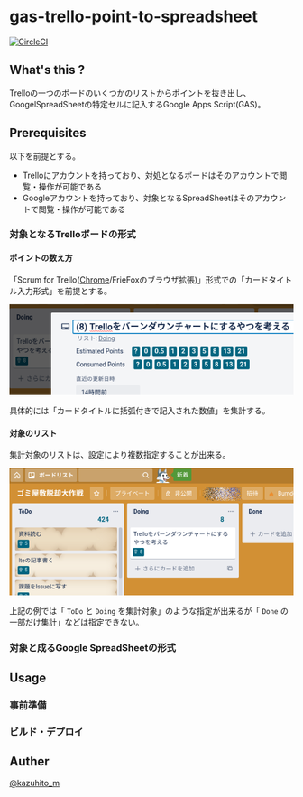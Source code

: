gas-trello-point-to-spreadsheet
===============================

[![CircleCI](https://circleci.com/gh/kazuhito-m/gas-trello-point-to-spreadsheet.svg?style=svg)](https://circleci.com/gh/kazuhito-m/gas-trello-point-to-spreadsheet)

## What's this ?

Trelloの一つのボードのいくつかのリストからポイントを抜き出し、GoogelSpreadSheetの特定セルに記入するGoogle Apps Script(GAS)。

## Prerequisites

以下を前提とする。

- Trelloにアカウントを持っており、対処となるボードはそのアカウントで閲覧・操作が可能である
- Googleアカウントを持っており、対象となるSpreadSheetはそのアカウントで閲覧・操作が可能である

### 対象となるTrelloボードの形式

####  ポイントの数え方

「Scrum for Trello([Chrome](https://chrome.google.com/webstore/detail/scrum-for-trello/jdbcdblgjdpmfninkoogcfpnkjmndgje)/FrieFoxのブラウザ拡張)」形式での「カードタイトル入力形式」を前提とする。

![カードのタイトル例](./doc/trello/card-sample.png)


具体的には「カードタイトルに括弧付きで記入された数値」を集計する。

#### 対象のリスト

集計対象のリストは、設定により複数指定することが出来る。

![](./doc/trello/board-view.png)

上記の例では「 `ToDo` と `Doing` を集計対象」のような指定が出来るが「 `Done` の一部だけ集計」などは指定できない。

### 対象と成るGoogle SpreadSheetの形式

## Usage

### 事前準備

### ビルド・デプロイ

## Auther

[@kazuhito_m](https://twitter.com/kazuhito_m)
